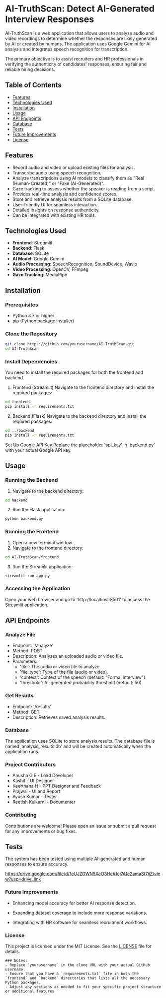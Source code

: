 # AI-TruthScan: Detect AI-Generated Interview Responses

AI-TruthScan is a web application that allows users to analyze audio and video recordings to determine whether the responses are likely generated by AI or created by humans. The application uses Google Gemini for AI analysis and integrates speech recognition for transcription.

The primary objective is to assist recruiters and HR professionals in verifying the authenticity 
of candidates' responses, ensuring fair and reliable hiring decisions. 

## Table of Contents
- [Features](#features)
- [Technologies Used](#technologies-used)
- [Installation](#installation)
- [Usage](#usage)
- [API Endpoints](#api-endpoints)
- [Database](#database)
- [Tests](#tests)
- [Future Improvements](#future-improvements)
- [License](#license)

## Features
- Record audio and video or upload existing files for analysis.
- Transcribe audio using speech recognition.
- Analyze transcriptions using AI models to classify them as "Real (Human-Created)" or "Fake (AI-Generated)".
- Gaze tracking to assess whether the speaker is reading from a script.
- Provides real-time analysis and confidence scores. 
- Store and retrieve analysis results from a SQLite database.  
- User-friendly UI for seamless interaction. 
- Detailed insights on response authenticity. 
- Can be integrated with existing HR tools.

## Technologies Used
- **Frontend**: Streamlit
- **Backend**: Flask
- **Database**: SQLite
- **AI Model**: Google Gemini
- **Audio Processing**: SpeechRecognition, SoundDevice, Wavio
- **Video Processing**: OpenCV, FFmpeg
- **Gaze Tracking**: MediaPipe

## Installation

### Prerequisites
- Python 3.7 or higher
- pip (Python package installer)

### Clone the Repository
```bash
git clone https://github.com/yourusername/AI-TruthScan.git
cd AI-TruthScan
```

### Install Dependencies
You need to install the required packages for both the frontend and backend.

1. Frontend (Streamlit) Navigate to the frontend directory and install the required packages:

```bash
cd frontend
pip install -r requirements.txt
```

2. Backend (Flask) Navigate to the backend directory and install the required packages:

```bash
cd ../backend
pip install -r requirements.txt
```

Set Up Google API Key
Replace the placeholder 'api_key' in 'backend.py' with your actual Google API key.

## **Usage**

### Running the Backend

1. Navigate to the backend directory:
```bash
cd backend
```

2. Run the Flask application:
```bash
python backend.py
```

### Running the Frontend

1. Open a new terminal window.
2. Navigate to the frontend directory:
```bash
cd AI-TruthScan/frontend
```

3. Run the Streamlit application:
```bash
streamlit run app.py
```

### Accessing the Application
Open your web browser and go to 'http://localhost:8501' to access the Streamlit application.

## **API Endpoints**
### Analyze File
- Endpoint: '/analyze'
- Method: POST
- Description: Analyzes an uploaded audio or video file.
- Parameters:
    - 'file': The audio or video file to analyze.
    - 'file_type': Type of the file (audio or video).
    - 'context': Context of the speech (default: "Formal Interview").
    - 'threshold': AI-generated probability threshold (default: 50).


### Get Results
- Endpoint: '/results'
- Method: GET
- Description: Retrieves saved analysis results.


### **Database**
The application uses SQLite to store analysis results. The database file is named 'analysis_results.db' and will be created automatically when the application runs.

### **Project Contributors**

- Anusha G E - Lead Developer 
- Kashif - UI Designer 
- Keerthana H - PPT Designer and Feedback 
- Prajwal - UI and Report 
- Ayush Kumar - Tester 
- Reetish Kulkarni - Documenter

### **Contributing**
Contributions are welcome! Please open an issue or submit a pull request for any improvements or bug fixes.

## **Tests** 
The system has been tested using multiple AI-generated and human responses to ensure 
accuracy. 

https://drive.google.com/file/d/1eUJZOWN5XeO3HeA1ej7Afe2amaSt7ijZ/view?usp=drive_link


### **Future Improvements** 

 - Enhancing model accuracy for better AI response detection. 

 - Expanding dataset coverage to include more response variations. 

 - Integrating with HR software for seamless recruitment workflows.

### **License**
This project is licensed under the MIT License. See the [LICENSE](LICENSE) file for details.

```
### Notes:
- Replace `yourusername` in the clone URL with your actual GitHub username.
- Ensure that you have a `requirements.txt` file in both the `frontend` and `backend` directories that lists all the necessary Python packages.
- Adjust any sections as needed to fit your specific project structure or additional features
```
